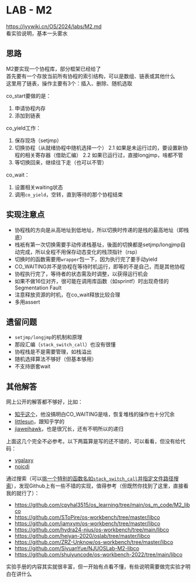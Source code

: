 # LAB - M2
https://jyywiki.cn/OS/2024/labs/M2.md  
看实验说明，基本一头雾水

## 思路
M2要实现一个协程库，部分框架已经给了  
首先要有一个存放当前所有协程的索引结构，可以是数组、链表或其他什么  
这里用了链表，操作主要有3个：插入、删除、随机选取  

co_start要做的是：
1. 申请协程内存
2. 添加到链表

co_yield工作：
1. 保存现场（setjmp）
2. 切换协程（从就绪协程中随机选择一个）
    2.1 如果是未运行过的，要设置新协程的相关寄存器（借助汇编）
    2.2 如果已运行过，直接longjmp，啥都不管
3. 等切换回来，继续往下走（也可以不管）

co_wait：
1. 设置相关waiting状态
2. 调用`co_yield`，空转，直到等待的那个协程结束


## 实现注意点
- 协程栈的方向是从高地址到低地址，所以切换时传递的是栈的最高地址（即栈底）
- 栈衹有第一次切换需要手动传递栈基址，後面的切换都是setjmp/longjmp自动完成，所以全程不用保存动态变化的栈顶指针（rsp）
- 切换时的函数需要用`wrapper`包一下，因为执行完了要手动yield
- CO_WAITING并不是协程在等待时机运行，即等的不是自己，而是其他协程
- 协程执行完了，等待者的状态需及时调整，以获得运行机会
- 如果不做16位对齐，很可能在调用库函数（如sprintf）时出现奇怪的Segmentation Fault
- 注意释放资源的时机，在co_wait释放比较合理
- 多用assert


## 遗留问题
- `setjmp/longjmp`的机制和原理
- 那段汇编（`stack_switch_call`）也没有很懂
- 协程栈是不是需要管理，如栈溢出
- 随机选择算法不够好（但基本够用）
- 不支持嵌套wait

## 其他解答
网上公开的解答都不够好，比如：
- [知乎这个](https://zhuanlan.zhihu.com/p/490475991)，他没搞明白CO_WAITING是啥，恢复堆栈的操作也十分冗余
- [littlesun](https://littlesun.cloud/2023/07/30/协程库-libco/)，跟知乎学的
- [jiaweihawk](https://jiaweihawk.gitee.io/2021/08/06/操作系统-设计与实现-三/)，也是很冗长，还有不明所以的递归

上面这几个完全不必参考。以下两篇算是写的还不错的，可以看看，但没有给代码：
- [vgalaxy](https://vgalaxy.work/posts/os-mini-lab/)
- [noicdi](https://www.noicdi.com/posts/5e8e42b3.html)

通过搜索（可以[挑一个特别的函数名如`stack_switch_call`并指定文件路径搜索](https://github.com/search?q=stack_switch_call+path%3Aco.c&type=code)），发现Github上有一些不错的实现，值得参考（但既然你找到了这里，直接看我的就行了）：
- https://github.com/cpyhal3515/os_learning/tree/main/os_m_code/M2_libco
- https://github.com/SToPire/os-workbench/tree/master/libco
- https://github.com/iamxym/os-workbench/tree/master/libco
- https://github.com/hydra24-njus/os-workbench/tree/main/libco
- https://github.com/heiyan-2020/oslab/tree/master/libco
- https://github.com/ZRZ-Unknow/os-workbench/tree/master/libco
- https://github.com/SiyuanYue/NJUOSLab-M2-libco
- https://github.com/shuiyuncode/os-workbench-2022/tree/main/libco

实验手册的内容其实就很丰富，但一开始有点看不懂，有些说明需要做完实验才明白在讲什么
